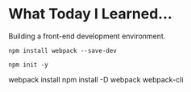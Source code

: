 # What Today I Learned...
Building a front-end development environment.

`npm install webpack --save-dev`

```npm init -y```

webpack install
npm install -D webpack webpack-cli
